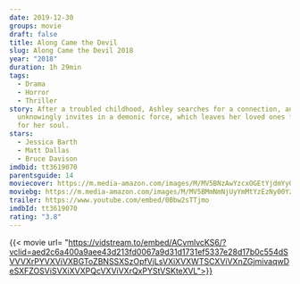 ```yaml
---
date: 2019-12-30
groups: movie
draft: false
title: Along Came the Devil
slug: Along Came the Devil 2018
year: "2018"
duration: 1h 29min
tags:
  - Drama
  - Horror
  - Thriller
story: After a troubled childhood, Ashley searches for a connection, and
  unknowingly invites in a demonic force, which leaves her loved ones fighting
  for her soul.
stars:
  - Jessica Barth
  - Matt Dallas
  - Bruce Davison
imdbid: tt3619070
parentsguide: 14
moviecover: https://m.media-amazon.com/images/M/MV5BNzAwYzcxOGEtYjdmYy00NmI2LTgzY2EtMzVhYjhiNWI4NDBkXkEyXkFqcGdeQXVyMzQwMTY2Nzk@._V1_FMjpg_UY863_.jpg
moviebg: https://m.media-amazon.com/images/M/MV5BMmNmNjUyYmMtYzEzNy00YzMxLWI4ZjUtMDcxNzgxNTVjYjdmXkEyXkFqcGdeQXVyNTQ4MjE3MTA@._V1_FMjpg_UX1280_.jpg
trailer: https://www.youtube.com/embed/0Bbw2sTTjmo
imdbId: tt3619070
rating: "3.8"
---
```


{{< movie url= "https://vidstream.to/embed/ACvmlvcKS6/?vclid=aed2c6a400a9aee43d213fd0067a9d31d1731ef5337e28d17b0c554dSVVVXrPYVXViVXBGToZBNSSXSzOpfVjLsVXiXVXWTSCXViVXnZGjmivaqwDeSXFZOSViSVXiXVXPQcVXViVXrQxPYStVSKteXVL">}}
